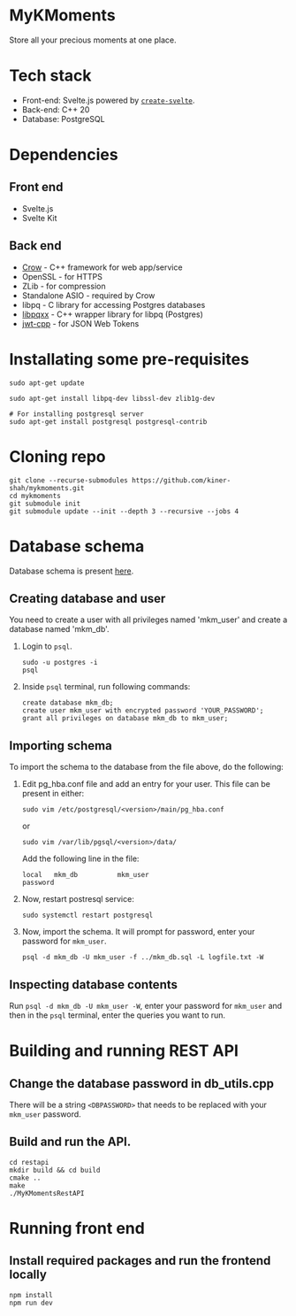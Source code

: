 # MyKMoments
Store all your precious moments at one place.

# Tech stack
* Front-end: Svelte.js powered by [`create-svelte`](https://github.com/sveltejs/kit/tree/master/packages/create-svelte).
* Back-end: C++ 20
* Database: PostgreSQL

# Dependencies
## Front end
* Svelte.js
* Svelte Kit
## Back end
* [Crow](https://github.com/CrowCpp/Crow/) - C++ framework for web app/service
* OpenSSL - for HTTPS
* ZLib - for compression
* Standalone ASIO - required by Crow
* libpq - C library for accessing Postgres databases
* [libpqxx](https://github.com/jtv/libpqxx) - C++ wrapper library for libpq (Postgres)
* [jwt-cpp](https://github.com/Thalhammer/jwt-cpp) - for JSON Web Tokens

# Installating some pre-requisites
```
sudo apt-get update

sudo apt-get install libpq-dev libssl-dev zlib1g-dev

# For installing postgresql server
sudo apt-get install postgresql postgresql-contrib
```

# Cloning repo
```
git clone --recurse-submodules https://github.com/kiner-shah/mykmoments.git
cd mykmoments
git submodule init
git submodule update --init --depth 3 --recursive --jobs 4
```

# Database schema
Database schema is present [here](restapi/mkm_db.sql).

## Creating database and user
You need to create a user with all privileges named 'mkm_user' and create a database named 'mkm_db'.
1. Login to `psql`.
    ```
    sudo -u postgres -i
    psql
    ```
2. Inside `psql` terminal, run following commands:
    ```
    create database mkm_db;
    create user mkm_user with encrypted password 'YOUR_PASSWORD';
    grant all privileges on database mkm_db to mkm_user;
    ```
## Importing schema
To import the schema to the database from the file above, do the following:
1. Edit pg_hba.conf file and add an entry for your user. This file can be present in either:
    ```
    sudo vim /etc/postgresql/<version>/main/pg_hba.conf
    ```
    or
    ```
    sudo vim /var/lib/pgsql/<version>/data/
    ```
    Add the following line in the file:
    ```
    local   mkm_db          mkm_user                                password
    ```
2. Now, restart postresql service:
    ```
    sudo systemctl restart postgresql
    ```
3. Now, import the schema. It will prompt for password, enter your password for `mkm_user`.
    ```
    psql -d mkm_db -U mkm_user -f ../mkm_db.sql -L logfile.txt -W
    ```
## Inspecting database contents
Run `psql -d mkm_db -U mkm_user -W`, enter your password for `mkm_user` and then in the `psql` terminal, enter the queries you want to run.
# Building and running REST API

## Change the database password in db_utils.cpp
There will be a string `<DBPASSWORD>` that needs to be replaced with your `mkm_user` password.

## Build and run the API.
```
cd restapi
mkdir build && cd build
cmake ..
make
./MyKMomentsRestAPI
```

# Running front end
## Install required packages and run the frontend locally
```
npm install
npm run dev
```
